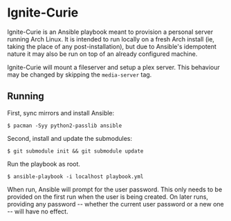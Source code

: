 # Ignite-Curie

Ignite-Curie is an Ansible playbook meant to provision a personal server
running Arch Linux. It is intended to run locally on a fresh Arch install (ie,
taking the place of any post-installation), but due to Ansible's idempotent
nature it may also be run on top of an already configured machine.

Ignite-Curie will mount a fileserver and setup a plex server. 
This behaviour may be changed by skipping the `media-server` tag.

## Running

First, sync mirrors and install Ansible:

    $ pacman -Syy python2-passlib ansible

Second, install and update the submodules:

    $ git submodule init && git submodule update

Run the playbook as root.

    $ ansible-playbook -i localhost playbook.yml

When run, Ansible will prompt for the user password. This only needs to be
provided on the first run when the user is being created. On later runs,
providing any password -- whether the current user password or a new one -- will
have no effect.